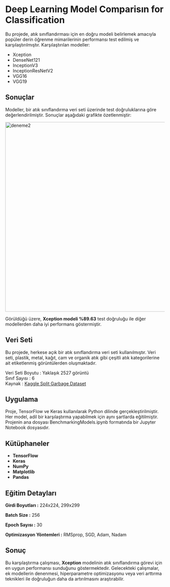 # Deep Learning Model Comparisın for Classification
Bu projede, atık sınıflandırması için en doğru modeli belirlemek amacıyla popüler derin öğrenme mimarilerinin performansı test edilmiş ve karşılaştırılmıştır.
Karşılaştırılan modeller:

- Xception
- DenseNet121
- InceptionV3
- InceptionResNetV2
- VGG16
- VGG19

## Sonuçlar 
Modeller, bir atık sınıflandırma veri seti üzerinde test doğruluklarına göre değerlendirilmiştir. Sonuçlar aşağıdaki grafikte özetlenmiştir:


<img src="https://github.com/user-attachments/assets/1c8a396a-1668-4cb7-9cdf-a837784884c6" alt="deneme2" width="600"/>


Görüldüğü üzere, **Xception modeli %89.63** test doğruluğu ile diğer modellerden daha iyi performans göstermiştir.

## Veri Seti

Bu projede, herkese açık bir atık sınıflandırma veri seti kullanılmıştır. Veri seti, plastik, metal, kağıt, cam ve organik atık gibi çeşitli atık kategorilerine ait etiketlenmiş görüntülerden oluşmaktadır. 

Veri Seti Boyutu : Yaklaşık 2527 görüntü   
Sınıf Sayısı : 6   
Kaynak : [Kaggle Split Garbage Dataset](https://www.kaggle.com/datasets/andreasantoro/split-garbage-dataset)


## Uygulama  

Proje, TensorFlow ve Keras kullanılarak Python dilinde gerçekleştirilmiştir. Her model, adil bir karşılaştırma yapabilmek için aynı şartlarda eğitilmiştir. Projenin ana dosyası BenchmarkingModels.ipynb formatında bir Jupyter Notebook dosyasıdır.  

## Kütüphaneler 
- **TensorFlow**
- **Keras**
- **NumPy**
- **Matplotlib**
- **Pandas**

## Eğitim Detayları 

**Girdi Boyutları :** 224x224, 299x299

**Batch Size :** 256

**Epoch Sayısı :** 30

**Optimizasyon Yöntemleri :** RMSprop, SGD, Adam, Nadam

## Sonuç 
Bu karşılaştırma çalışması, **Xception** modelinin atık sınıflandırma görevi için en uygun performansı sunduğunu göstermektedir. Gelecekteki çalışmalar, ek modellerin denenmesi, hiperparametre optimizasyonu veya veri arttırma teknikleri ile doğruluğun daha da artırılmasını araştırabilir.











